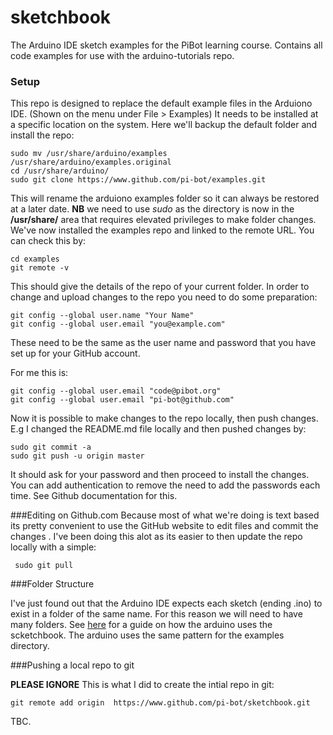 # sketchbook
The Arduino IDE sketch examples for the PiBot learning course.  Contains all code examples for use with the arduino-tutorials repo.

### Setup
This repo is designed to replace the default example files in the Arduiono IDE. (Shown on the menu under File > Examples)
It needs to be installed at a specific location on the system. Here we'll backup the default folder and install the repo:

```
sudo mv /usr/share/arduino/examples /usr/share/arduino/examples.original 
cd /usr/share/arduino/
sudo git clone https://www.github.com/pi-bot/examples.git

```
This will rename the arduiono examples folder so it can always be restored at a later date. **NB** we need to use *sudo* as the directory is now in the **/usr/share/** area that requires elevated privileges to make folder changes.  We've now installed the examples repo and linked to the remote URL. You can check this by:
```
cd examples
git remote -v
```
This should give the details of the repo of your current folder. In order to change and upload changes to
 the repo you need to do some preparation: 
```
git config --global user.name "Your Name"
git config --global user.email "you@example.com"
```

These need to be the same as the user name and password that you have set up for your GitHub account.

For me this is:
```
git config --global user.email "code@pibot.org"
git config --global user.email "pi-bot@github.com"
```

Now it is possible to make changes to the repo locally, then push changes. E.g I changed the README.md file locally and then pushed changes by:  

```  
sudo git commit -a
sudo git push -u origin master
```

It should ask for your password and then proceed to install the changes. You can add authentication to 
remove the need to add the passwords each time.  See Github documentation for this. 

###Editing on Github.com
Because most of what we're doing is text based its pretty convenient to use the GitHub website to edit files and commit the changes .  I've been doing this alot as its easier to then update the repo locally with a simple:

```
 sudo git pull
````

###Folder Structure

I've just found out that the Arduino IDE expects each sketch (ending .ino) to exist in a folder of the same name. 
For this reason we will need to have many folders. See [here](https://programmingelectronics.com/understanding-the-arduino-sketchbook-opening-and-saving-arduino-sketches/) for a guide on how the arduino uses the scketchbook. The arduino uses the same pattern for the examples directory. 
 
###Pushing a local repo to git

**PLEASE IGNORE**
This is what I did to create the intial repo in git:
```  
git remote add origin  https://www.github.com/pi-bot/sketchbook.git
```


TBC.

